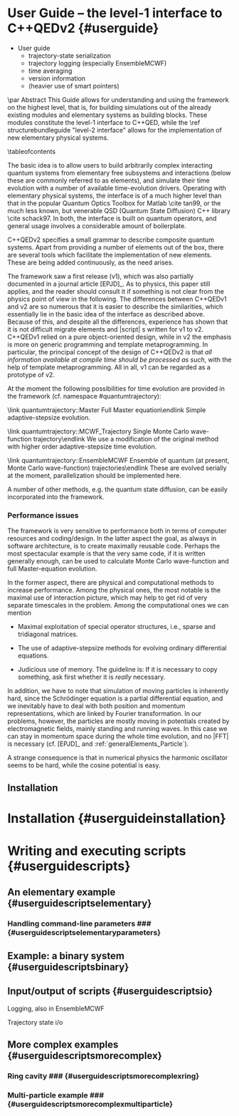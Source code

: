 User Guide – the level-1 interface to C++QEDv2 {#userguide}
==============================================

* User guide
  * trajectory-state serialization
  * trajectory logging (especially EnsembleMCWF)
  * time averaging
  * version information
  * (heavier use of smart pointers)

\par Abstract
This Guide allows for understanding and using the framework on the highest level, that is, for building simulations out of the already existing modules and elementary systems as building blocks. These modules constitute the level-1 interface to C++QED, while the \ref structurebundleguide "level-2 interface" allows for the implementation of new elementary physical systems.

\tableofcontents


The basic idea is to allow users to build arbitrarily complex interacting quantum systems from elementary free subsystems and interactions (below these are commonly referred to as elements), and simulate their time evolution with a number of available time-evolution drivers. Operating with elementary physical systems, the interface is of a much higher level than that in the popular Quantum Optics Toolbox for Matlab \cite tan99, or the much less known, but venerable QSD (Quantum State Diffusion) C++ library \cite schack97. In both, the interface is built on quantum operators, and general usage involves a considerable amount of boilerplate.

C++QEDv2 specifies a small grammar to describe composite quantum systems. Apart from providing a number of elements out of the box, there are several tools which facilitate the implementation of new elements. These are being added continuously, as the need arises.

The framework saw a first release (v1), which was also partially documented in a journal article [EPJD]\_. As to physics, this paper still applies, and the reader should consult it if something is not clear from the physics point of view in the following. The differences between C++QEDv1 and v2 are so numerous that it is easier to describe the similarities, which essentially lie in the basic idea of the interface as described above. Because of this, and despite all the differences, experience has shown that it is not difficult migrate elements and |script| s written for v1 to v2. C++QEDv1 relied on a pure object-oriented design, while in v2 the emphasis is more on generic programming and template metaprogramming. In particular, the principal concept of the design of C++QEDv2 is that *all information available at compile time should be processed as such*, with the help of template metaprogramming. All in all, v1 can be regarded as a prototype of v2.

At the moment the following possibilities for time evolution are provided in the framework (cf. namespace #quantumtrajectory):

\link quantumtrajectory::Master Full Master equation\endlink
  Simple adaptive-stepsize evolution.

\link quantumtrajectory::MCWF_Trajectory Single Monte Carlo wave-function trajectory\endlink
  We use a modification of the original method with higher order adaptive-stepsize time evolution.

\link quantumtrajectory::EnsembleMCWF Ensemble of quantum (at present, Monte Carlo wave-function) trajectories\endlink
  These are evolved serially at the moment, parallelization should be implemented here.

A number of other methods, e.g. the quantum state diffusion, can be easily incorporated into the framework.

### Performance issues

The framework is very sensitive to performance both in terms of computer resources and coding/design. In the latter aspect the goal, as always in software architecture, is to create maximally reusable code. Perhaps the most spectacular example is that the very same code, if it is written generally enough, can be used to calculate Monte Carlo wave-function and full Master-equation evolution.

In the former aspect, there are physical and computational methods to increase performance. Among the physical ones, the most notable is the maximal use of interaction picture, which may help to get rid of very separate timescales in the problem. Among the computational ones we can mention

-   Maximal exploitation of special operator structures, i.e., sparse and tridiagonal matrices.

-   The use of adaptive-stepsize methods for evolving ordinary differential equations.

-   Judicious use of memory. The guideline is: If it is necessary to copy something, ask first whether it is *really* necessary.

In addition, we have to note that simulation of moving particles is inherently hard, since the Schrödinger equation is a partial differential equation, and we inevitably have to deal with both position and momentum representations, which are linked by Fourier transformation. In our problems, however, the particles are mostly moving in potentials created by electromagnetic fields, mainly standing and running waves. In this case we can stay in momentum space during the whole time evolution, and no |FFT| is necessary (cf. [EPJD]\_ and :ref:\`generalElements\_Particle\`).

A strange consequence is that in numerical physics the harmonic oscillator seems to be hard, while the cosine potential is easy.

Installation
------------


Installation {#userguideinstallation}
============

Writing and executing scripts {#userguidescripts}
=============================

An elementary example {#userguidescriptselementary}
---------------------

### Handling command-line parameters ### {#userguidescriptselementaryparameters}

Example: a binary system {#userguidescriptsbinary}
------------------------

Input/output of scripts {#userguidescriptsio}
-----------------------

Logging, also in EnsembleMCWF

Trajectory state i/o

More complex examples {#userguidescriptsmorecomplex}
---------------------

### Ring cavity ### {#userguidescriptsmorecomplexring}

### Multi-particle example ### {#userguidescriptsmorecomplexmultiparticle}
